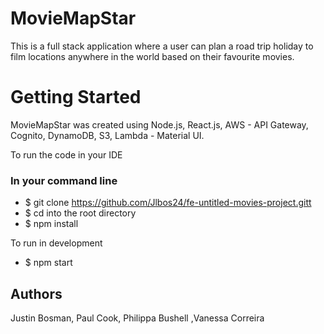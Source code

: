 # MovieMapStar

This is a full stack application where a user can plan a road trip holiday to film locations anywhere in the world based on their favourite movies. 

# Getting Started

MovieMapStar was created using Node.js, React.js, AWS - API Gateway, Cognito, DynamoDB, S3, Lambda - Material UI.

To run the code in your IDE

### In your command line

- \$ git clone https://github.com/Jlbos24/fe-untitled-movies-project.gitt
- \$ cd into the root directory
- \$ npm install

To run in development

- \$ npm start

## Authors
Justin Bosman, Paul Cook, Philippa Bushell ,Vanessa Correira
